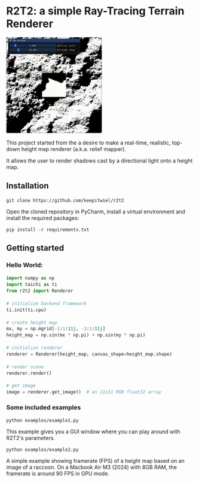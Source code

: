 # R2T2: a simple Ray-Tracing Terrain Renderer

![Example 1](documentation/example.gif)

This project started from the a desire to make a real-time, realistic,
top-down height map renderer (a.k.a. relief mapper).

It allows the user to render shadows cast by a directional light
onto a height map.

## Installation

```commandline
git clone https://github.com/keepitwiel/r2t2
```

Open the cloned repository in PyCharm, install a virtual environment and install the required packages:

```commandline
pip install -r requirements.txt
```

## Getting started

### Hello World:

```python
import numpy as np
import taichi as ti
from r2t2 import Renderer

# initialize backend framework
ti.init(ti.cpu)

# create height map
mx, my = np.mgrid[-1:1:11j, -1:1:11j]
height_map = np.sin(mx * np.pi) + np.sin(my * np.pi)

# initialize renderer
renderer = Renderer(height_map, canvas_shape=height_map.shape)

# render scene
renderer.render()

# get image
image = renderer.get_image()  # an 11x11 RGB float32 array
```

### Some included examples
```commandline
python examples/example1.py
```
This example gives you a GUI window where you can play around with
R2T2's parameters.

```commandline
python examples/example2.py
```
A simple example showing framerate (FPS) of a height map based on an image of a raccoon.
On a Macbook Air M3 (2024) with 8GB RAM, the framerate is around 90 FPS in GPU mode.
